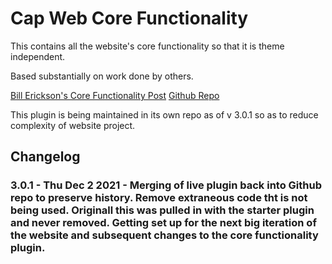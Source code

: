 # Cap Web Core Functionality

This contains all the website's core functionality so that it is theme independent.

Based substantially on work done by others.  

[Bill Erickson's Core Functionality Post](http://www.billerickson.net/core-functionality-plugin/)
[Github Repo](https://github.com/billerickson/Core-Functionality/)

This plugin is being maintained in its own repo as of v 3.0.1 so as to reduce complexity of website project. 

## Changelog
### 3.0.1 - Thu Dec  2 2021 - Merging of live plugin back into Github repo to preserve history. Remove extraneous code tht is not being used. Originall this was pulled in with the starter plugin and never removed. Getting set up for the next big iteration of the website and subsequent changes to the core functionality plugin. 